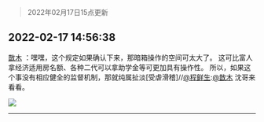 > 2022年02月17日15点更新
<link rel="stylesheet" href="https://cdn.jsdelivr.net/gh/taotie6/sampleJSON@main/css/photo_show.css">
<meta name="referrer" content="no-referrer" />


 ## 2022-02-17 14:56:38 

 [㪚木](https://www.coolapk.com/feed/33619981?shareKey=NzQ2ZjNlZjRlNjFhNjIwZGYyNTc~) ：嘿嘿，这个规定如果确认下来，那暗箱操作的空间可太大了。
这可比富人拿经济适用房名额、各种二代可以拿助学金等可更加具有操作性。
所以，如果这个事没有相应健全的监督机制，那就纯属扯淡[受虐滑稽]//<a class="feed-link-uname" href="/u/程鲜生">@程鲜生</a>:<a class="feed-link-uname" href="/u/㪚木">@㪚木</a> 沈哥来看看。 

<div class="album">
<img class="img-item" src="http://image.coolapk.com/feed/2019/0414/11/1081091_1555213610_192@320x240.gif" />
</div>

 ------- 

